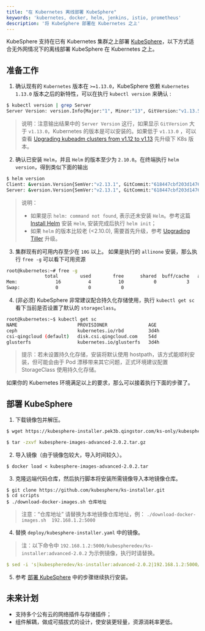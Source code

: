 ```yaml
---
title: "在 Kubernetes 离线部署 KubeSphere"
keywords: 'kubernetes, docker, helm, jenkins, istio, prometheus'
description: '将 KubeSphere 部署在 Kubernetes 之上'
---
```


KubeSphere 支持在已有 Kubernetes 集群之上部署 [KubeSphere](https://kubesphere.io/)，以下方式适合无外网情况下的离线部署 KubeSphere 在 Kubernetes 之上。

## 准备工作

1. 确认现有的 `Kubernetes` 版本在 `>=1.13.0`，KubeSphere 依赖 `Kubernetes 1.13.0` 版本之后的新特性，可以在执行 `kubectl version` 来确认 :

```bash
$ kubectl version | grep Server
Server Version: version.Info{Major:"1", Minor:"13", GitVersion:"v1.13.5", GitCommit:"2166946f41b36dea2c4626f90a77706f426cdea2", GitTreeState:"clean", BuildDate:"2019-03-25T15:19:22Z", GoVersion:"go1.11.5", Compiler:"gc", Platform:"linux/amd64"}
```

> 说明：注意输出结果中的 `Server Version` 这行，如果显示 `GitVersion` 大于 `v1.13.0`，Kubernetes 的版本是可以安装的。如果低于 `v1.13.0` ，可以查看 [Upgrading kubeadm clusters from v1.12 to v1.13](https://v1-13.docs.kubernetes.io/docs/tasks/administer-cluster/kubeadm/kubeadm-upgrade-1-13/) 先升级下 K8s 版本。

2. 确认已安装 `Helm`，并且 `Helm` 的版本至少为 `2.10.0`。在终端执行 `helm version`，得到类似下面的输出
```bash
$ helm version
Client: &version.Version{SemVer:"v2.13.1", GitCommit:"618447cbf203d147601b4b9bd7f8c37a5d39fbb4", GitTreeState:"clean"}
Server: &version.Version{SemVer:"v2.13.1", GitCommit:"618447cbf203d147601b4b9bd7f8c37a5d39fbb4", GitTreeState:"clean"}
```

> 说明：
> - 如果提示 `helm: command not found`, 表示还未安装 `Helm`。参考这篇 [Install Helm](https://helm.sh/docs/using_helm/#from-the-binary-releases) 安装 `Helm`, 安装完成后执行  `helm init`；
> - 如果 `helm` 的版本比较老 (<2.10.0), 需要首先升级，参考 [Upgrading Tiller](https://github.com/helm/helm/blob/master/docs/install.md#upgrading-tiller) 升级。

3. 集群现有的可用内存至少在 `10G` 以上。 如果是执行的 `allinone` 安装，那么执行 `free -g` 可以看下可用资源

```bash
root@kubernetes:~# free -g
              total        used        free      shared  buff/cache   available
Mem:              16          4          10           0           3           2
Swap:             0           0           0
```

4. (非必须) KubeSphere 非常建议配合持久化存储使用，执行 `kubectl get sc` 看下当前是否设置了默认的 `storageclass`。

```bash
root@kubernetes:~$ kubectl get sc
NAME                      PROVISIONER               AGE
ceph                      kubernetes.io/rbd         3d4h
csi-qingcloud (default)   disk.csi.qingcloud.com    54d
glusterfs                 kubernetes.io/glusterfs   3d4h
```

> 提示：若未设置持久化存储，安装将默认使用 hostpath，该方式能顺利安装，但可能会由于 Pod 漂移带来其它问题，正式环境建议配置 StorageClass 使用持久化存储。

如果你的 Kubernetes 环境满足以上的要求，那么可以接着执行下面的步骤了。

## 部署 KubeSphere

1. 下载镜像包并解压。

```bash
$ wget https://kubesphere-installer.pek3b.qingstor.com/ks-only/kubesphere-images-advanced-2.0.2.tar.gz
```
 
```bash
$ tar -zxvf kubesphere-images-advanced-2.0.2.tar.gz
```

2. 导入镜像（由于镜像包较大，导入时间较久）。

```
$ docker load < kubesphere-images-advanced-2.0.2.tar
```

3. 克隆远端代码仓库，然后执行脚本将安装所需镜像导入本地镜像仓库。

```
$ git clone https://github.com/kubesphere/ks-installer.git
$ cd scripts
$ ./download-docker-images.sh 仓库地址
```

> 注意：“仓库地址” 请替换为本地镜像仓库地址，例： `./download-docker-images.sh  192.168.1.2:5000`
   
4. 替换 `deploy/kubesphere-installer.yaml` 中的镜像。

> 注：以下命令中 `192.168.1.2:5000/kubespheredev/ks-installer:advanced-2.0.2` 为示例镜像，执行时请替换。

```yaml
$ sed -i 's|kubespheredev/ks-installer:advanced-2.0.2|192.168.1.2:5000/kubespheredev/ks-installer:advanced-2.0.2|g' deploy/kubesphere-installer.yaml
```

5. 参考 [部署 KubeSphere](../install-on-k8s/#部署-kubesphere) 中的步骤继续执行安装。

## 未来计划

- 支持多个公有云的网络插件与存储插件；
- 组件解耦，做成可插拔式的设计，使安装更轻量，资源消耗率更低。
